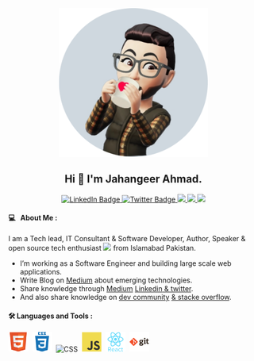 
<div id="header" align="center">
<img width=300 src="https://github.com/jahangeercs123/taskRabbhit/blob/main/images/my-avatar-modified-circle.png" />
  <h2> Hi 👋 I'm Jahangeer Ahmad.</h2>
  <div id="badges">
    <a href="https://www.linkedin.com/in/jahangeer-ahmad-9892b7243/">
      <img src="https://img.shields.io/badge/LinkedIn-blue?style=for-the-badge&logo=linkedin&logoColor=white" alt="LinkedIn Badge"/>
    </a>
    <a href="https://twitter.com/jahange08734512">
      <img src="https://img.shields.io/badge/Twitter-blue?style=for-the-badge&logo=twitter&logoColor=white" alt="Twitter Badge"/>
    </a>
    <a href="https://join.skype.com/invite/vic8Se9Nf0Lz">
      <img src="https://img.shields.io/badge/Skype-blue?style=for-the-badge&logo=skype&logoColor=white%22%20alt=%22Skype%20Badge"/>
    </a>
    <a href="https://wa.link/09z2fm">
      <img src="https://img.shields.io/badge/Whatsapp-green?style=for-the-badge&logo=whatsapp&logoColor=white%22%20alt=%22Whatsapp%20Badge"/>
    </a>
    <a href="https://codepen.io/jahangeercs123">
      <img src="https://img.shields.io/badge/Codepen-black?style=for-the-badge&logo=codepen&logoColor=white%22%20alt=%22Codepen%20Badge"/>
    </a>
  </div>
</div>

#### 💻 &nbsp; About Me :
I am a Tech lead, IT Consultant & Software Developer, Author, Speaker & open source tech enthusiast <img src="https://media.giphy.com/media/WUlplcMpOCEmTGBtBW/giphy.gif" width="30"> from Islamabad Pakistan.
- I’m working as a Software Engineer and building large scale web applications.
- Write Blog on <a href="https://medium.com/@jahangeerahmad26">Medium</a> about emerging technologies.
- Share knowledge through <a href="https://medium.com/@jahangeerahmad26">Medium</a> <a href="https://www.linkedin.com/in/jahangeer-ahmad-9892b7243/">Linkedin</a><a href="https://twitter.com/jahangeercs123"> & twitter</a>.
- And also share knowledge on <a href="https://dev.to/jahangeerahmad26">dev community</a> <a href="https://stackoverflow.com/users/19544448/jahangeer-iqbal"> & stacke overflow</a>.



#### :hammer_and_wrench: Languages and Tools :
<div>
  
  <img src="https://github.com/devicons/devicon/blob/master/icons/html5/html5-original.svg" title="HTML5" alt="HTML" width="40" height="40"/>&nbsp;
  <img src="https://github.com/devicons/devicon/blob/master/icons/css3/css3-plain-wordmark.svg"  title="CSS3" alt="CSS" width="40" height="40"/>&nbsp;
  <img src="https://www.google.com/search?q=bootstrap+5+image&rlz=1C1CHBD_enPK1024PK1024&sxsrf=APwXEddGKWB8wAZfUPGizOeBaY1y5xs-jw:1681702784576&source=lnms&tbm=isch&sa=X&ved=2ahUKEwibqt6I_6_-AhWkQuUKHSj3CVoQ_AUoAXoECAEQAw&biw=1280&bih=609&dpr=1.5#imgrc=pzY-EnrTEd_zKM"  title="CSS3" alt="CSS" width="40" height="40"/>&nbsp;
  <img src="https://github.com/devicons/devicon/blob/master/icons/javascript/javascript-original.svg" title="JavaScript" alt="JavaScript" width="40" height="40"/>&nbsp;
  <img src="https://github.com/devicons/devicon/blob/master/icons/react/react-original-wordmark.svg" title="React" alt="React" width="40" height="40"/>&nbsp;
  <img src="https://github.com/devicons/devicon/blob/master/icons/git/git-original-wordmark.svg" title="Git" alt="Git" width="40" height="40"/>
</div>

